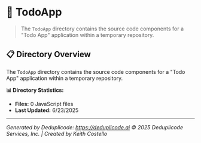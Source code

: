 # 📁 TodoApp

> The `TodoApp` directory contains the source code components for a "Todo App" application within a temporary repository.

## 📋 Directory Overview

The `TodoApp` directory contains the source code components for a "Todo App" application within a temporary repository.

**📊 Directory Statistics:**
- **Files:** 0 JavaScript files
- **Last Updated:** 6/23/2025

---

*Generated by Deduplicode: https://deduplicode.ai*
*© 2025 Deduplicode Services, Inc. | Created by Keith Costello*
